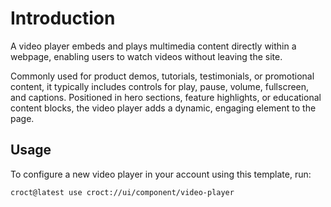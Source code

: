 # Introduction

A video player embeds and plays multimedia content directly within a webpage, enabling users to watch videos without
leaving the site.

Commonly used for product demos, tutorials, testimonials, or promotional content, it typically includes controls for
play, pause, volume, fullscreen, and captions. Positioned in hero sections, feature highlights, or educational
content blocks, the video player adds a dynamic, engaging element to the page.

## Usage

To configure a new video player in your account using this template, run:

```js-pm
croct@latest use croct://ui/component/video-player
```
